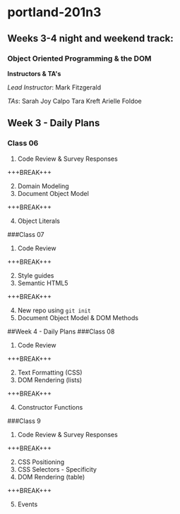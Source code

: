 # portland-201n3
## Weeks 3-4 night and weekend track:
### Object Oriented Programming & the DOM
**Instructors & TA's**

*Lead Instructor*: Mark Fitzgerald

*TAs*: 
Sarah Joy Calpo
Tara Kreft
Arielle Foldoe

## Week 3 - Daily Plans
### Class 06
1. Code Review & Survey Responses

+++BREAK+++

2. Domain Modeling
3. Document Object Model

+++BREAK+++

4. Object Literals

###Class 07
1. Code Review

+++BREAK+++

2. Style guides
3. Semantic HTML5

+++BREAK+++

4. New repo using `git init`
5. Document Object Model & DOM Methods

##Week 4 - Daily Plans
###Class 08
1. Code Review

+++BREAK+++

2. Text Formatting (CSS)
3. DOM Rendering (lists)

+++BREAK+++

4. Constructor Functions

###Class 9
1. Code Review & Survey Responses

+++BREAK+++

2. CSS Positioning
3. CSS Selectors - Specificity
4. DOM Rendering (table)

+++BREAK+++

5. Events
